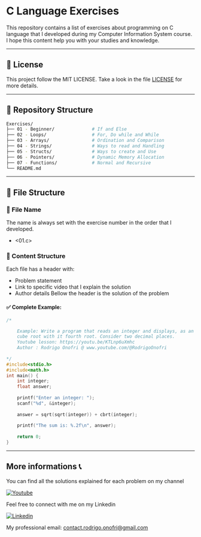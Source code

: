 
# C Language Exercises

This repository contains a list of exercises about programming on C language that I developed during my Computer Information System course. I hope this content help you with your studies and knowledge.

--- 
## 📝 License

This project follow the MIT LICENSE. Take a look in the file [LICENSE](LICENSE) for more details.

---

## 📂 Repository Structure

```bash
Exercises/
├── 01 - Beginner/              # If and Else
├── 02 - Loops/                 # For, Do while and While 
├── 03 - Arrays/                # Ordination and Comparison
├── 04 - Strings/               # Ways to read and Handling
├── 05 - Structs/               # Ways to create and Use
├── 06 - Pointers/              # Dynamic Memory Allocation 
├── 07 - Functions/             # Normal and Recursive
└── README.md
```

--- 

## 📄 File Structure
### 📌 File Name

The name is always set with the exercise number in the order that I developed.
- <01.c> 

### 📌 Content Structure

Each file has a header with:

- Problem statement
- Link to specific video that I explain the solution
- Author details
Bellow the header is the solution of the problem

#### ✅ Complete Example:

```05.c
/*

	Example: Write a program that reads an integer and displays, as an answer, the sum of it 	
	cube root with it fourth root. Consider two decimal places.
 	Youtube lesson: https://youtu.be/KTLnp6uXmhc
 	Author : Rodrigo Onofri @ www.youtube.com/@RodrigoOnofri
 	
*/
#include<stdio.h>
#include<math.h>
int main() {
	int integer;
	float answer;
	
	printf("Enter an integer: ");
	scanf("%d", &integer);
	
	answer = sqrt(sqrt(integer)) + cbrt(integer);
	
	printf("The sum is: %.2f\n", answer);
	
	return 0;
}
```

--- 

## More informations 📞 

You can find all the solutions explained for each problem on my channel

[![Youtube](https://img.shields.io/badge/YouTube-FF0000?style=for-the-badge&logo=youtube&logoColor=white)](https://www.youtube.com/@RodrigoOnofri)

Feel free to connect with me on my Linkedin

[![Linkedin](https://img.shields.io/badge/LinkedIn-0077B5?style=for-the-badge&logo=linkedin&logoColor=white)](https://www.linkedin.com/in/Rodrigo-Onofri)

My professional email: contact.rodrigo.onofri@gmail.com
